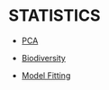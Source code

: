 # STATISTICS



* [PCA](./PCA)

* [Biodiversity](./biodiversity)

* [Model Fitting](./model_fitting)
